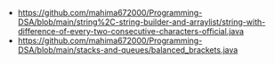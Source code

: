 * https://github.com/mahima672000/Programming-DSA/blob/main/string%2C-string-builder-and-arraylist/string-with-difference-of-every-two-consecutive-characters-official.java 
* https://github.com/mahima672000/Programming-DSA/blob/main/stacks-and-queues/balanced_brackets.java
